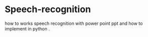 # Speech-recognition
how to works speech recognition with power point ppt and how to implement in python .
